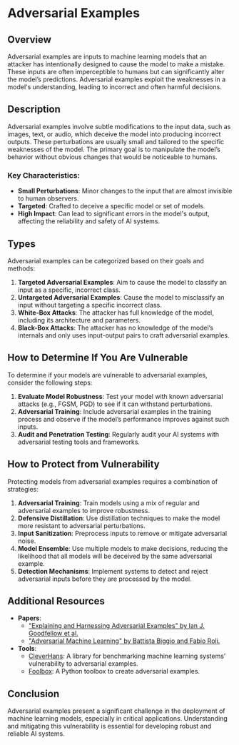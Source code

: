 # Adversarial Examples

## Overview
Adversarial examples are inputs to machine learning models that an attacker has intentionally designed to cause the model to make a mistake. These inputs are often imperceptible to humans but can significantly alter the model’s predictions. Adversarial examples exploit the weaknesses in a model's understanding, leading to incorrect and often harmful decisions.

## Description
Adversarial examples involve subtle modifications to the input data, such as images, text, or audio, which deceive the model into producing incorrect outputs. These perturbations are usually small and tailored to the specific weaknesses of the model. The primary goal is to manipulate the model’s behavior without obvious changes that would be noticeable to humans.

### Key Characteristics:
- **Small Perturbations**: Minor changes to the input that are almost invisible to human observers.
- **Targeted**: Crafted to deceive a specific model or set of models.
- **High Impact**: Can lead to significant errors in the model's output, affecting the reliability and safety of AI systems.

## Types
Adversarial examples can be categorized based on their goals and methods:

1. **Targeted Adversarial Examples**: Aim to cause the model to classify an input as a specific, incorrect class.
2. **Untargeted Adversarial Examples**: Cause the model to misclassify an input without targeting a specific incorrect class.
3. **White-Box Attacks**: The attacker has full knowledge of the model, including its architecture and parameters.
4. **Black-Box Attacks**: The attacker has no knowledge of the model’s internals and only uses input-output pairs to craft adversarial examples.

## How to Determine If You Are Vulnerable
To determine if your models are vulnerable to adversarial examples, consider the following steps:

1. **Evaluate Model Robustness**: Test your model with known adversarial attacks (e.g., FGSM, PGD) to see if it can withstand perturbations.
2. **Adversarial Training**: Include adversarial examples in the training process and observe if the model’s performance improves against such inputs.
3. **Audit and Penetration Testing**: Regularly audit your AI systems with adversarial testing tools and frameworks.

## How to Protect from Vulnerability
Protecting models from adversarial examples requires a combination of strategies:

1. **Adversarial Training**: Train models using a mix of regular and adversarial examples to improve robustness.
2. **Defensive Distillation**: Use distillation techniques to make the model more resistant to adversarial perturbations.
3. **Input Sanitization**: Preprocess inputs to remove or mitigate adversarial noise.
4. **Model Ensemble**: Use multiple models to make decisions, reducing the likelihood that all models will be deceived by the same adversarial example.
5. **Detection Mechanisms**: Implement systems to detect and reject adversarial inputs before they are processed by the model.

## Additional Resources
- **Papers**: 
  - ["Explaining and Harnessing Adversarial Examples" by Ian J. Goodfellow et al.](https://arxiv.org/abs/1412.6572)
  - ["Adversarial Machine Learning" by Battista Biggio and Fabio Roli.](https://www.sciencedirect.com/science/article/pii/S0031320314001421)
- **Tools**: 
  - [CleverHans](https://github.com/cleverhans-lab/cleverhans): A library for benchmarking machine learning systems’ vulnerability to adversarial examples.
  - [Foolbox](https://github.com/bethgelab/foolbox): A Python toolbox to create adversarial examples.

## Conclusion
Adversarial examples present a significant challenge in the deployment of machine learning models, especially in critical applications. Understanding and mitigating this vulnerability is essential for developing robust and reliable AI systems.
